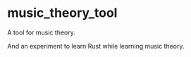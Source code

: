 
# music_theory_tool

A tool for music theory.

And an experiment to learn Rust while learning music theory.
